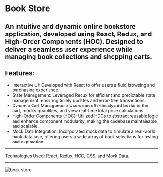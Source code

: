 <h1>Book Store</h1>

An intuitive and dynamic online bookstore application, developed using React, Redux, and High-Order Components (HOC). Designed to deliver a seamless user experience while managing book collections and shopping carts.
---
**Features:** 
---
- Interactive UI: Developed with React to offer users a fluid browsing and purchasing experience. 
- State Management: Leveraged Redux for efficient and predictable state management, ensuring timely updates and error-free transactions. 
- Dynamic Cart Management: Users can effortlessly add books to the cart, modify quantities, and view real-time total price calculations. 
- High-Order Components (HOC): Utilized HOCs to abstract reusable logic and enhance component modularity, making the codebase maintainable and scalable. 
- Mock Data Integration: Incorporated mock data to simulate a real-world book database, offering users a wide array of book selections for testing and exploration.

---
Technologies Used: React, Redux, HOC, CSS, and Mock Data.

---

<img src="https://s11.gifyu.com/images/S4lqR.gif" alt="book store">
